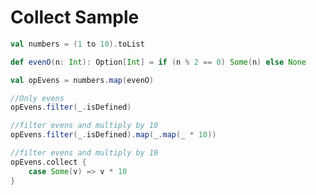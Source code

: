 # Collect Sample


```scala
val numbers = (1 to 10).toList

def evenO(n: Int): Option[Int] = if (n % 2 == 0) Some(n) else None

val opEvens = numbers.map(evenO)
```

```scala
//Only evens
opEvens.filter(_.isDefined)
```

```scala
//filter evens and multiply by 10
opEvens.filter(_.isDefined).map(_.map(_ * 10))
```


```scala
//filter evens and multiply by 10
opEvens.collect {
    case Some(v) => v * 10
}
```
